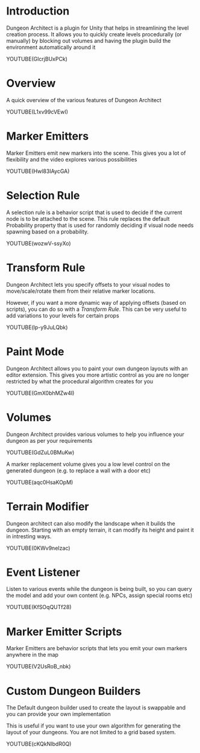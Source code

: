 
Introduction
============
Dungeon Architect is a plugin for Unity that helps in streamlining the level creation process. It allows you to quickly create levels procedurally (or manually) by blocking out volumes and having the plugin build the environment automatically around it

YOUTUBE(GlcrjBUxPCk)


Overview
========
A quick overview of the various features of Dungeon Architect

YOUTUBE(L1xv99cVEwI)


Marker Emitters
===============
Marker Emitters emit new markers into the scene.   This gives you a lot of flexibility and the video explores various possibilities

YOUTUBE(Hwl83IAycGA)


Selection Rule
==============
A selection rule is a behavior script that is used to decide if the current node is to be attached to the scene. This rule replaces the default Probability property that is used for randomly deciding if visual node needs spawning based on a probability.

YOUTUBE(wozwV-ssyXo)


Transform Rule
===============
Dungeon Architect lets you specify offsets to your visual nodes to move/scale/rotate them from their relative marker locations.

However, if you want a more dynamic way of applying offsets (based on scripts), you can do so with a *Transform Rule*. This can be very useful to add variations to your levels for certain props

YOUTUBE(lp-y9JuLQbk)



Paint Mode
==========
Dungeon Architect allows you to paint your own dungeon layouts with an editor extension. This gives you more artistic control as you are no longer restricted by what the procedural algorithm creates for you

YOUTUBE(GmX0bhMZw4I)


Volumes
=======
Dungeon Architect provides various volumes to help you influence your dungeon as per your requirements

YOUTUBE(GdZuL0BMuKw)


A marker replacement volume gives you a low level control on the generated dungeon (e.g. to replace a wall with a door etc)

YOUTUBE(aqc0HsaKOpM)


Terrain Modifier
=================
Dungeon architect can also modify the landscape when it builds the dungeon. Starting with an empty terrain, it can modify its height and paint it in intresting ways.


YOUTUBE(0KWv9neIzac)


Event Listener
==============
Listen to various events while the dungeon is being built, so you can query the model and add your own content (e.g. NPCs, assign special rooms etc)

YOUTUBE(KfSOqQUTf28)


Marker Emitter Scripts
======================
Marker Emitters are behavior scripts that lets you emit your own markers anywhere in the map

YOUTUBE(V2UsRoB_nbk)



Custom Dungeon Builders
======================
The Default dungeon builder used to create the layout is swappable and you can provide your own implementation

This is useful if you want to use your own algorithm for generating the layout of your dungeons.  You are not limited to a grid based system.

YOUTUBE(cKQkNIbdR0Q)

